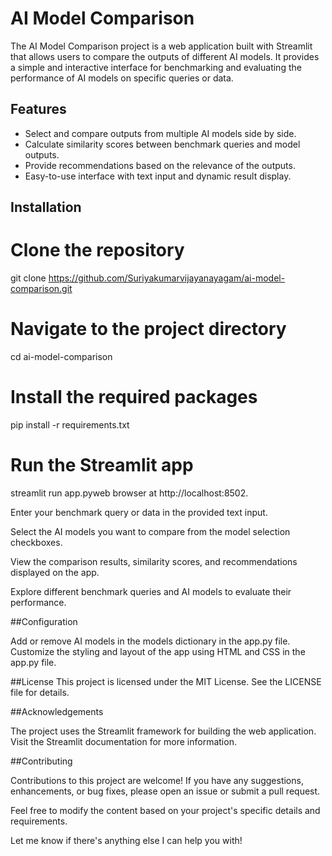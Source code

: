 
# AI Model Comparison

The AI Model Comparison project is a web application built with Streamlit that allows users to compare the outputs of different AI models. It provides a simple and interactive interface for benchmarking and evaluating the performance of AI models on specific queries or data.

## Features

- Select and compare outputs from multiple AI models side by side.
- Calculate similarity scores between benchmark queries and model outputs.
- Provide recommendations based on the relevance of the outputs.
- Easy-to-use interface with text input and dynamic result display.

## Installation



# Clone the repository
git clone https://github.com/Suriyakumarvijayanayagam/ai-model-comparison.git

# Navigate to the project directory
cd ai-model-comparison

# Install the required packages
pip install -r requirements.txt

# Run the Streamlit app
streamlit run app.pyweb browser at http://localhost:8502.

Enter your benchmark query or data in the provided text input.

Select the AI models you want to compare from the model selection checkboxes.

View the comparison results, similarity scores, and recommendations displayed on the app.

Explore different benchmark queries and AI models to evaluate their performance.

##Configuration

Add or remove AI models in the models dictionary in the app.py file.
Customize the styling and layout of the app using HTML and CSS in the app.py file.

##License
This project is licensed under the MIT License. See the LICENSE file for details.

##Acknowledgements

The project uses the Streamlit framework for building the web application. Visit the Streamlit documentation for more information.

##Contributing

Contributions to this project are welcome! If you have any suggestions, enhancements, or bug fixes, please open an issue or submit a pull request.

Feel free to modify the content based on your project's specific details and requirements.

Let me know if there's anything else I can help you with!
